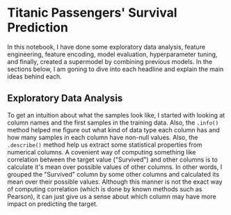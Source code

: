 # Titanic Passengers' Survival Prediction
In this notebook, I have done some exploratory data analysis, feature engineering, feature encoding, model evaluation, hyperparameter tuning, and finally, created a supermodel by combining previous models. In the sections below, I am goning to dive into each headline and explain the main ideas behind each.

## Exploratory Data Analysis

To get an intuition about what the samples look like, I started with looking at column names and the first samples in the training data. Also, the `.info()` method helped me figure out what kind of data type each column has and how many samples in each column have non-null values. Also, the `.describe()` method help us extract some statistical properties from numerical columns.
A covenient way of computing something like correlation between the target value ("Survived") and other columns is to calculate it's mean over possible values of other columns. In other words, I grouped the "Survived" column by some other columns and calculated its mean over their possible values. Although this manner is not the exact way of computing correlation (which is done by known methods such as Pearson), it can just give us a sense about which column may have more impact on predicting the target.
